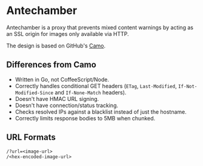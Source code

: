 # Antechamber

Antechamber is a proxy that prevents mixed content warnings by acting as an SSL
origin for images only available via HTTP.

The design is based on GitHub's [Camo](https://github.com/atmos/camo).

## Differences from Camo

- Written in Go, not CoffeeScript/Node.
- Correctly handles conditional GET headers (`ETag`, `Last-Modified`,
  `If-Not-Modified-Since` and `If-None-Match` headers).
- Doesn't have HMAC URL signing.
- Doesn't have connection/status tracking.
- Checks resolved IPs against a blacklist instead of just the hostname.
- Correctly limits response bodies to 5MB when chunked.

## URL Formats

```
/?url=<image-url>
/<hex-encoded-image-url>
```
